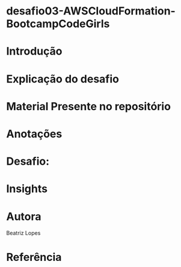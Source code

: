 # desafio03-AWSCloudFormation-BootcampCodeGirls

# Introdução

# Explicação do desafio

# Material Presente no repositório

# Anotações

# Desafio:

# Insights

# Autora
Beatriz Lopes

# Referência
